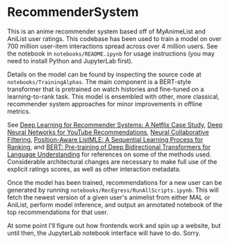 # RecommenderSystem
This is an anime recommender system based off of MyAnimeList and AniList user ratings. This codebase has been used to train a model on over 700 million user-item interactions spread across over 4 million users. See the notebook in `notebooks/README.ipynb` for usage instructions (you may need to install Python and JupyterLab first).

Details on the model can be found by inspecting the source code at `notebooks/TrainingAlphas`. The main component is a BERT-style transformer that is pretrained on watch histories and fine-tuned on a learning-to-rank task. This model is ensembled with other, more classical, recommender system approaches for minor improvements in offline metrics.

See [Deep Learning for Recommender Systems: A Netflix Case Study](https://ojs.aaai.org/index.php/aimagazine/article/view/18140), [Deep Neural Networks for YouTube Recommendations](https://static.googleusercontent.com/media/research.google.com/en//pubs/archive/45530.pdf), [Neural Collaborative Filtering](https://arxiv.org/pdf/1708.05031.pdf), [Position-Aware ListMLE: A Sequential Learning Process for Ranking](https://auai.org/uai2014/proceedings/individuals/164.pdf), and [BERT: Pre-training of Deep Bidirectional Transformers for Language Understanding](https://arxiv.org/pdf/1810.04805.pdf) for references on some of the methods used. Considerable architectural changes are necessary to make full use of the explicit ratings scores, as well as other interaction metadata.

Once the model has been trained, recommendations for a new user can be generated by running `notebooks/RecEgress/RunAllScripts.ipynb`. This will fetch the newest version of a given user's animelist from either MAL or AniList, perform model inference, and output an annotated notebook of the top recommendations for that user.

At some point I'll figure out how frontends work and spin up a website, but until then, the JupyterLab notebook interface will have to do. Sorry.
